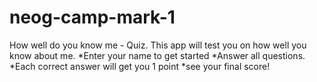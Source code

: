# neog-camp-mark-1
How well do you know me - Quiz.
This app will test you on how well you know about me.
*Enter your name to get started
*Answer all questions.
*Each correct answer will get you 1 point
*see your final score!


